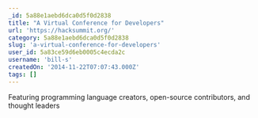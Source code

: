 ```yaml
---
_id: 5a88e1aebd6dca0d5f0d2838
title: "A Virtual Conference for Developers"
url: 'https://hacksummit.org/'
category: 5a88e1aebd6dca0d5f0d2838
slug: 'a-virtual-conference-for-developers'
user_id: 5a83ce59d6eb0005c4ecda2c
username: 'bill-s'
createdOn: '2014-11-22T07:07:43.000Z'
tags: []
---
```


Featuring programming language creators, open-source contributors, and thought leaders
